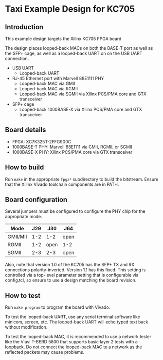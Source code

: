 # Taxi Example Design for KC705

## Introduction

This example design targets the Xilinx KC705 FPGA board.

The design places looped-back MACs on both the BASE-T port as well as the SFP+ cage, as well as a looped-back UART on on the USB UART connection.

*  USB UART
    *  Looped-back UART
*  RJ-45 Ethernet port with Marvell 88E1111 PHY
    *  Looped-back MAC via GMII
    *  Looped-back MAC via RGMII
    *  Looped-back MAC via SGMII via Xilinx PCS/PMA core and GTX transceiver
*  SFP+ cage
    *  Looped-back 1000BASE-X via Xilinx PCS/PMA core and GTX transceiver

## Board details

*  FPGA: XC7K325T-2FFG900C
*  1000BASE-T PHY: Marvell 88E1111 via GMII, RGMII, or SGMII
*  1000BASE-X PHY: Xilinx PCS/PMA core via GTX transceiver

## How to build

Run `make` in the appropriate `fpga*` subdirectory to build the bitstream.  Ensure that the Xilinx Vivado toolchain components are in PATH.

## Board configuration

Several jumpers must be configured to configure the PHY chip for the appropriate mode.

| Mode     | J29  | J30  | J64  |
| -------- | ---- | ---- | ---- |
| GMII/MII | 1-2  | 1-2  | open |
| RGMII    | 1-2  | open | 1-2  |
| SGMII    | 2-3  | 2-3  | open |

Also, note that version 1.0 of the KC705 has the SFP+ TX and RX connections polarity-inverted.  Version 1.1 has this fixed.  This setting is controlled via a top-level parameter setting that is configurable via config.tcl, so ensure to use a design matching the board revision.

## How to test

Run `make program` to program the board with Vivado.

To test the looped-back UART, use any serial terminal software like minicom, screen, etc.  The looped-back UART will echo typed text back without modification.

To test the looped-back MAC, it is recommended to use a network tester like the Viavi T-BERD 5800 that supports basic layer 2 tests with a loopback.  Do not connect the looped-back MAC to a network as the reflected packets may cause problems.
